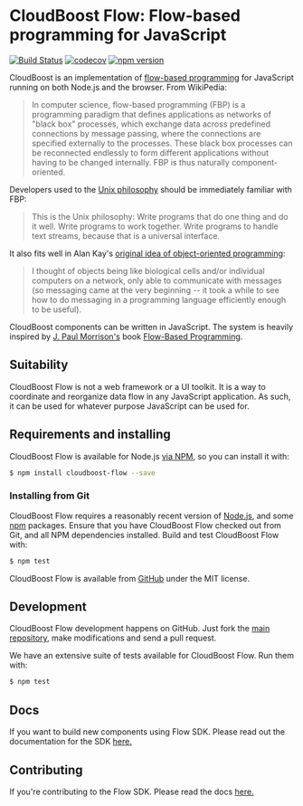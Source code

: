 CloudBoost Flow: Flow-based programming for JavaScript 
========================================================
[![Build Status](https://travis-ci.org/CloudBoost/flow-sdk.svg?branch=master)](https://travis-ci.org/CloudBoost/flow-sdk)
[![codecov](https://codecov.io/gh/CloudBoost/flow-sdk/branch/master/graph/badge.svg)](https://codecov.io/gh/CloudBoost/flow-sdk)
[![npm version](https://badge.fury.io/js/cloudboost-flow.svg)](https://badge.fury.io/js/cloudboost-flow)

CloudBoost is an implementation of [flow-based programming](http://en.wikipedia.org/wiki/Flow-based_programming) for JavaScript running on both Node.js and the browser. From WikiPedia:

> In computer science, flow-based programming (FBP) is a programming paradigm that defines applications as networks of "black box" processes, which exchange data across predefined connections by message passing, where the connections are specified externally to the processes. These black box processes can be reconnected endlessly to form different applications without having to be changed internally. FBP is thus naturally component-oriented.

Developers used to the [Unix philosophy](http://en.wikipedia.org/wiki/Unix_philosophy) should be immediately familiar with FBP:

> This is the Unix philosophy: Write programs that do one thing and do it well. Write programs to work together. Write programs to handle text streams, because that is a universal interface.

It also fits well in Alan Kay's [original idea of object-oriented programming](http://userpage.fu-berlin.de/~ram/pub/pub_jf47ht81Ht/doc_kay_oop_en):

> I thought of objects being like biological cells and/or individual computers on a network, only able to communicate with messages (so messaging came at the very beginning -- it took a while to see how to do messaging in a programming language efficiently enough to be useful).

CloudBoost components can be written in JavaScript. The system is heavily inspired by [J. Paul Morrison's](http://www.jpaulmorrison.com/) book [Flow-Based Programming](http://www.jpaulmorrison.com/fbp/#More).


## Suitability

CloudBoost Flow is not a web framework or a UI toolkit. It is a way to coordinate and reorganize data flow in any JavaScript application. As such, it can be used for whatever purpose JavaScript can be used for. 


## Requirements and installing

CloudBoost Flow is available for Node.js [via NPM](https://npmjs.org/package/cloudboost-flow), so you can install it with:

```bash
$ npm install cloudboost-flow --save
```


### Installing from Git

CloudBoost Flow requires a reasonably recent version of [Node.js](http://nodejs.org/), and some [npm](http://npmjs.org/) packages. Ensure that you have CloudBoost Flow checked out from Git, and all NPM dependencies installed. Build and test CloudBoost Flow with:

```bash
$ npm test
```

CloudBoost Flow is available from [GitHub](https://github.com/cloudboost/flow-sdk) under the MIT license.


## Development

CloudBoost Flow development happens on GitHub. Just fork the [main repository](https://github.com/cloudboost/cloudboost), make modifications and send a pull request.

We have an extensive suite of tests available for CloudBoost Flow. Run them with:

```bash
$ npm test
```

## Docs

If you want to build new components using Flow SDK. Please read out the documentation for the SDK [here.](/docs)

## Contributing

If you're contributing to the Flow SDK. Please read the docs [here.](/docs/contributing)